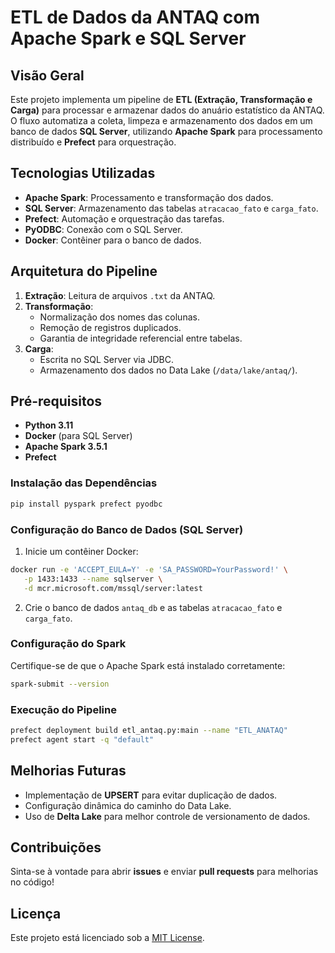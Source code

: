 # ETL de Dados da ANTAQ com Apache Spark e SQL Server

## Visão Geral
Este projeto implementa um pipeline de **ETL (Extração, Transformação e Carga)** para processar e armazenar dados do anuário estatístico da ANTAQ. O fluxo automatiza a coleta, limpeza e armazenamento dos dados em um banco de dados **SQL Server**, utilizando **Apache Spark** para processamento distribuído e **Prefect** para orquestração.

## Tecnologias Utilizadas
- **Apache Spark**: Processamento e transformação dos dados.
- **SQL Server**: Armazenamento das tabelas `atracacao_fato` e `carga_fato`.
- **Prefect**: Automação e orquestração das tarefas.
- **PyODBC**: Conexão com o SQL Server.
- **Docker**: Contêiner para o banco de dados.

## Arquitetura do Pipeline
1. **Extração**: Leitura de arquivos `.txt` da ANTAQ.
2. **Transformação**:
   - Normalização dos nomes das colunas.
   - Remoção de registros duplicados.
   - Garantia de integridade referencial entre tabelas.
3. **Carga**:
   - Escrita no SQL Server via JDBC.
   - Armazenamento dos dados no Data Lake (`/data/lake/antaq/`).

## Pré-requisitos
- **Python 3.11**
- **Docker** (para SQL Server)
- **Apache Spark 3.5.1**
- **Prefect**

### Instalação das Dependências
```sh
pip install pyspark prefect pyodbc
```

### Configuração do Banco de Dados (SQL Server)
1. Inicie um contêiner Docker:
```sh
docker run -e 'ACCEPT_EULA=Y' -e 'SA_PASSWORD=YourPassword!' \
   -p 1433:1433 --name sqlserver \
   -d mcr.microsoft.com/mssql/server:latest
```
2. Crie o banco de dados `antaq_db` e as tabelas `atracacao_fato` e `carga_fato`.

### Configuração do Spark
Certifique-se de que o Apache Spark está instalado corretamente:
```sh
spark-submit --version
```

### Execução do Pipeline
```sh
prefect deployment build etl_antaq.py:main --name "ETL_ANATAQ"
prefect agent start -q "default"
```

## Melhorias Futuras
- Implementação de **UPSERT** para evitar duplicação de dados.
- Configuração dinâmica do caminho do Data Lake.
- Uso de **Delta Lake** para melhor controle de versionamento de dados.

## Contribuições
Sinta-se à vontade para abrir **issues** e enviar **pull requests** para melhorias no código!

## Licença
Este projeto está licenciado sob a [MIT License](LICENSE).
